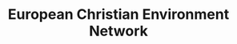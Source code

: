 ---
layout: link
link_url: https://www.ecen.org/
title: European Christian Environment Network 
source: European Christian Environment Network 
card: 
petal: Build A Movement
task: 
---